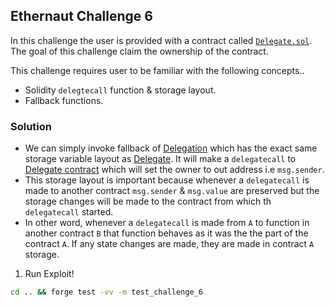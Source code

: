 ## Ethernaut Challenge 6

In this challenge the user is provided with a contract called [`Delegate.sol`](./Delegate.sol). The goal of this challenge claim the ownership of the contract.

This challenge requires user to be familiar with the following concepts..
- Solidity `delegtecall` function & storage layout.
- Fallback functions.

### Solution

- We can simply invoke fallback of [Delegation](./Delegate.sol) which has the exact same storage variable layout as [Delegate](./Delegate.sol). It will make a `delegatecall` to [Delegate contract](./Delegate.sol) which will set the owner to out address i.e `msg.sender`.
- This storage layout is important because whenever a `delegatecall` is made to another contract `msg.sender` & `msg.value` are preserved but the storage changes will be made to the contract from which th `delegatecall` started. 
- In other word, whenever a `delegatecall` is made from `A` to function in another contract `B` that function behaves as it was the the part of the contract `A`. If any state changes are made, they are made in contract `A` storage. 

1. Run Exploit!

```sh
cd .. && forge test -vv -m test_challenge_6
```
